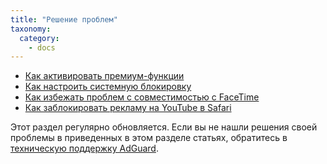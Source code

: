 ```yaml
---
title: "Решение проблем"
taxonomy:
  category:
    - docs
---
```


- [Как активировать премиум-функции](http://kb.adguard.com/ru/ios/solving-problems/premium-activation)
- [Как настроить системную блокировку](https://kb.adguard.com/ru/ios/solving-problems/how-to-configure-system-wide-blocking)
- [Как избежать проблем с совместимостью с FaceTime](https://kb.adguard.com/ru/ios/solving-problems/how-to-avoid-compatibility-issues-with-facetime)
- [Как заблокировать рекламу на YouTube в Safari](https://kb.adguard.com/ru/ios/solving-problems/how-to-block-ads-on-youtube)

Этот раздел регулярно обновляется. Если вы не нашли решения своей проблемы в приведенных в этом разделе статьях, обратитесь в [техническую поддержку AdGuard](http://kb.adguard.com/ru/technical-support).
